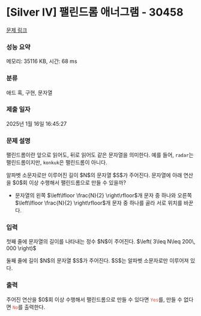 # [Silver IV] 팰린드롬 애너그램 - 30458 

[문제 링크](https://www.acmicpc.net/problem/30458) 

### 성능 요약

메모리: 35116 KB, 시간: 68 ms

### 분류

애드 혹, 구현, 문자열

### 제출 일자

2025년 1월 16일 16:45:27

### 문제 설명

<p>팰린드롬이란 앞으로 읽어도, 뒤로 읽어도 같은 문자열을 의미한다. 예를 들어, <code>radar</code>는 팰린드롬이지만, <code>konkuk</code>은 팰린드롬이 아니다.</p>

<p>알파벳 소문자로만 이루어진 길이 $N$의 문자열 $S$가 주어진다. 문자열에 아래 연산을 $0$회 이상 수행해서 팰린드롬으로 만들 수 있을까?</p>

<ul>
	<li>문자열의 왼쪽 $\left\lfloor \frac{N}{2} \right\rfloor$개 문자 중 하나와 오른쪽 $\left\lfloor \frac{N}{2} \right\rfloor$개 문자 중 하나를 골라 서로 위치를 바꾼다.</li>
</ul>

### 입력 

 <p>첫째 줄에 문자열의 길이를 나타내는 정수 $N$이 주어진다. $\left( 3\leq N\leq 200\, 000 \right)$</p>

<p>둘째 줄에 길이 $N$의 문자열 $S$가 주어진다. $S$는 알파벳 소문자로만 이루어져 있다.</p>

### 출력 

 <p>주어진 연산을 $0$회 이상 수행해서 팰린드롬으로 만들 수 있다면 <span style="color:#e74c3c;"><code>Yes</code></span>를, 만들 수 없다면 <span style="color:#e74c3c;"><code>No</code></span>를 출력한다.</p>

